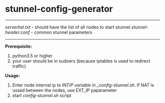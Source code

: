 # stunnel-config-generator

---

_serverlist.txt_ - should have the list of all nodes to start stunnel
_stunnel-header.conf_ - common stunnel parameters

---

**Prerequisite:**

1. python3.5 or higher
2. your user should be in sudoers (because iptables is used to redirect traffic)

**Usage:**

1. Enter node internal ip to INT*IP variable in \_config-stunnel.sh*. If NAT is ussed between the nodes, use EXT_IP paparameter
2. start _config-stunnel.sh_ script
